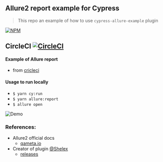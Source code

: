 Allure2 report example for Cypress
-----------------------------------
> This repo an example of how to use `cypress-allure-example` plugin

[![NPM][npm-icon]][npm-url]

## CircleCI [![CircleCI](https://circleci.com/gh/Ebazhanov/cypress-allure2-report-example.svg?style=svg)](https://circleci.com/gh/Ebazhanov/cypress-allure2-report-example)

#### Example of Allure report 
- from [cricleci](https://63-254609643-gh.circle-artifacts.com/0/allure-report/index.html)

#### Usage to run locally
- `$ yarn cy:run`
- `$ yarn allure:report`
- `$ allure open`

![Demo](allure-screencast.gif)

### References:
- Allure2 official docs 
  - [qameta.io](https://docs.qameta.io/allure/#_get_started)
- Creator of plugin [@Shelex](https://github.com/Shelex/cypress-allure-plugin)
  - [releases](https://github.com/Shelex/cypress-allure-plugin/releases)

[npm-icon]: https://nodei.co/npm/cypress-allure-plugin.svg?downloads=true
[npm-url]: https://www.npmjs.com/package/@shelex/cypress-allure-plugin
